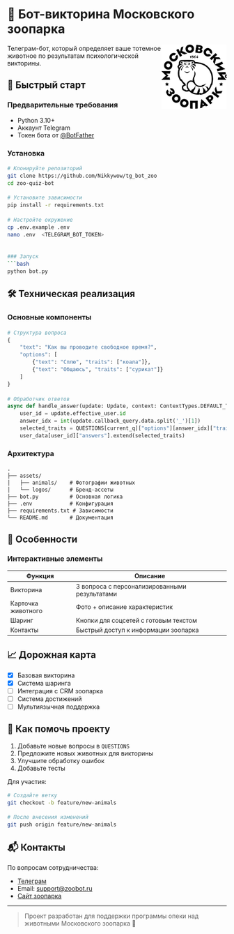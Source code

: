 
# 🐘 Бот-викторина Московского зоопарка

<img src="assets/logos/mzoo-logo-circle-mono-black.jpg" width="150" align="right">

Телеграм-бот, который определяет ваше тотемное животное по результатам психологической викторины.

## 🚀 Быстрый старт

### Предварительные требования
- Python 3.10+
- Аккаунт Telegram
- Токен бота от [@BotFather](https://t.me/BotFather)

### Установка
```bash
# Клонируйте репозиторий
git clone https://github.com/Nikkywow/tg_bot_zoo
cd zoo-quiz-bot

# Установите зависимости
pip install -r requirements.txt

# Настройте окружение
cp .env.example .env
nano .env  <TELEGRAM_BOT_TOKEN>


### Запуск
```bash
python bot.py
```

## 🛠 Техническая реализация

### Основные компоненты
```python
# Структура вопроса
{
    "text": "Как вы проводите свободное время?",
    "options": [
        {"text": "Сплю", "traits": ["коала"]},
        {"text": "Общаюсь", "traits": ["сурикат"]}
    ]
}

# Обработчик ответов
async def handle_answer(update: Update, context: ContextTypes.DEFAULT_TYPE):
    user_id = update.effective_user.id
    answer_idx = int(update.callback_query.data.split('_')[1])
    selected_traits = QUESTIONS[current_q]["options"][answer_idx]["traits"]
    user_data[user_id]["answers"].extend(selected_traits)
```

### Архитектура
```
.
├── assets/
│   ├── animals/    # Фотографии животных
│   └── logos/      # Бренд-ассеты
├── bot.py          # Основная логика
├── .env            # Конфигурация
├── requirements.txt # Зависимости
└── README.md       # Документация
```

## 🌟 Особенности

### Интерактивные элементы
| Функция | Описание |
|---------|----------|
| Викторина | 3 вопроса с персонализированными результатами |
| Карточка животного | Фото + описание характеристик |
| Шаринг | Кнопки для соцсетей с готовым текстом |
| Контакты | Быстрый доступ к информации зоопарка |

## 📈 Дорожная карта

- [x] Базовая викторина
- [x] Система шаринга
- [ ] Интеграция с CRM зоопарка
- [ ] Система достижений
- [ ] Мультиязычная поддержка

## 🤝 Как помочь проекту

1. Добавьте новые вопросы в `QUESTIONS`
2. Предложите новых животных для викторины
3. Улучшите обработку ошибок
4. Добавьте тесты

Для участия:
```bash
# Создайте ветку
git checkout -b feature/new-animals

# После внесения изменений
git push origin feature/new-animals
```

## 📬 Контакты

По вопросам сотрудничества:
- [Телеграм](https://t.me/zoobot_support)
- Email: support@zoobot.ru
- [Сайт зоопарка](https://moscowzoo.ru)

---

> Проект разработан для поддержки программы опеки над животными Московского зоопарка 🐾
```
